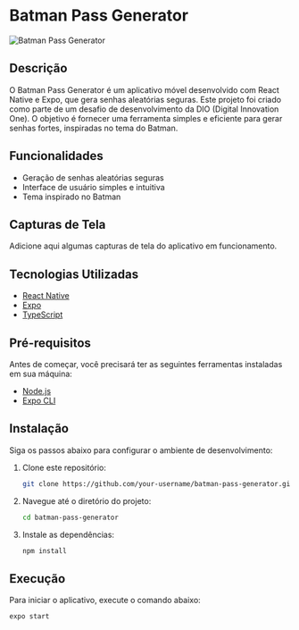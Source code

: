 # Batman Pass Generator

![Batman Pass Generator](https://your-image-link.com/banner.png)

## Descrição
O Batman Pass Generator é um aplicativo móvel desenvolvido com React Native e Expo, que gera senhas aleatórias seguras. Este projeto foi criado como parte de um desafio de desenvolvimento da DIO (Digital Innovation One). O objetivo é fornecer uma ferramenta simples e eficiente para gerar senhas fortes, inspiradas no tema do Batman.

## Funcionalidades
- Geração de senhas aleatórias seguras
- Interface de usuário simples e intuitiva
- Tema inspirado no Batman

## Capturas de Tela
Adicione aqui algumas capturas de tela do aplicativo em funcionamento.

## Tecnologias Utilizadas
- [React Native](https://reactnative.dev/)
- [Expo](https://expo.dev/)
- [TypeScript](https://www.typescriptlang.org/)

## Pré-requisitos
Antes de começar, você precisará ter as seguintes ferramentas instaladas em sua máquina:
- [Node.js](https://nodejs.org/en/)
- [Expo CLI](https://docs.expo.dev/get-started/installation/)

## Instalação
Siga os passos abaixo para configurar o ambiente de desenvolvimento:

1. Clone este repositório:
    ```bash
    git clone https://github.com/your-username/batman-pass-generator.git
    ```
2. Navegue até o diretório do projeto:
    ```bash
    cd batman-pass-generator
    ```
3. Instale as dependências:
    ```bash
    npm install
    ```

## Execução
Para iniciar o aplicativo, execute o comando abaixo:
```bash
expo start
